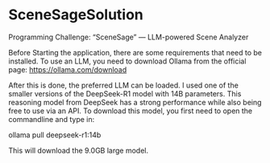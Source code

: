 # SceneSageSolution
Programming Challenge: “SceneSage” — LLM-powered Scene Analyzer


Before Starting the application, there are some requirements that need to be installed.
To use an LLM, you need to download Ollama from the official page: 
https://ollama.com/download

After this is done, the preferred LLM can be loaded.
I used one of the smaller versions of the DeepSeek-R1 model with 14B parameters.
This reasoning model from DeepSeek has a strong performance while also 
being free to use via an API. 
To download this model, you first need to open the commandline and type in: 

ollama pull deepseek-r1:14b

This will download the 9.0GB large model.


